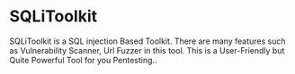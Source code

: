 # SQLiToolkit
SQLiToolkit is a SQL injection Based Toolkit. There are many features such as Vulnerability Scanner, Url Fuzzer in this tool. This is a User-Friendly but Quite Powerful Tool for you Pentesting..
